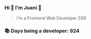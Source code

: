 ### Hi 👋 I&#39;m Juani 🦁

> I&#39;m a Frontend Web Developer SSR

### 📚 Days being a developer: 924
